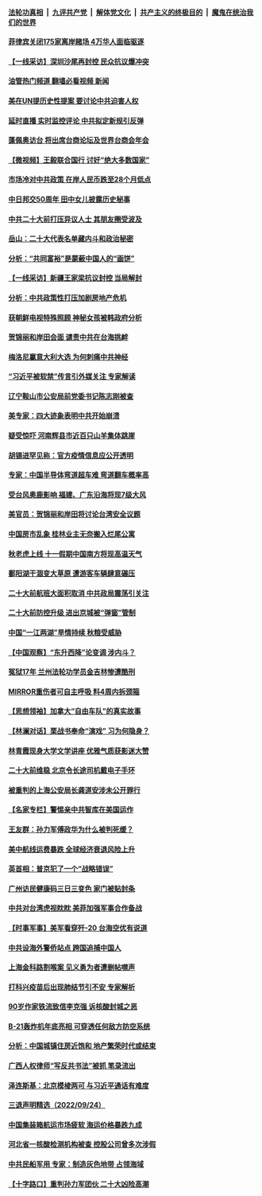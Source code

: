 ####  [法轮功真相](../../../../basic/blob/master/README.md?t=09270701) &nbsp;|&nbsp; [九评共产党](../../../../9ping.md/blob/master/README.md?t=09270701) &nbsp;|&nbsp; [解体党文化](../../../../jtdwh.md/blob/master/README.md?t=09270701)  &nbsp;|&nbsp; [共产主义的终极目的](../../../../gczydzjmd.md/blob/master/README.md?t=09270701) &nbsp;|&nbsp; [魔鬼在统治我们的世界](../../../../mgztzwmdsj.md/blob/master/README.md?t=09270701) 

#### [菲律宾关闭175家离岸赌场 4万华人面临驱逐](../pages/nsc413/n13833169.md?t=09270701) 

#### [【一线采访】深圳沙尾再封控 民众抗议爆冲突](../pages/nsc413/n13833087.md?t=09270701) 

#### [油管热门频道 翻墙必看视频 新闻](http://136.244.67.144:81/youtube.html?09270701)

#### [美在UN提历史性提案 要讨论中共迫害人权](../pages/nsc413/n13833221.md?t=09270701) 

#### [延时直播 实时监控评论 中共拟定新规引反弹](../pages/nsc413/n13833224.md?t=09270701) 

#### [蓬佩奥访台 将出席台商论坛及世界台商会年会](../pages/nsc413/n13833142.md?t=09270701) 

#### [【微视频】王毅联合国行 讨好“绝大多数国家”](../pages/nsc413/n13833075.md?t=09270701) 

#### [市场冷对中共政策 在岸人民币跌至28个月低点](../pages/nsc413/n13833170.md?t=09270701) 

#### [中日邦交50周年 田中女儿披露历史秘事](../pages/nsc413/n13833154.md?t=09270701) 

#### [中共二十大前打压异议人士 其朋友圈受波及](../pages/nsc413/n13833136.md?t=09270701) 

#### [岳山：二十大代表名单藏内斗和政治秘密](../pages/nsc413/n13833108.md?t=09270701) 

#### [分析：“共同富裕”是蒙蔽中国人的“画饼”](../pages/nsc413/n13832903.md?t=09270701) 

#### [【一线采访】新疆王家梁抗议封控 当局解封](../pages/nsc413/n13832937.md?t=09270701) 

#### [分析：中共政策性打压加剧房地产危机](../pages/nsc413/n13833137.md?t=09270701) 

#### [获朝鲜电视特殊照顾 神秘女孩被韩政府分析](../pages/nsc413/n13833076.md?t=09270701) 

#### [贺锦丽和岸田会面 谴责中共在台海挑衅](../pages/nsc413/n13833009.md?t=09270701) 

#### [梅洛尼赢意大利大选 为何刺痛中共神经](../pages/nsc413/n13833003.md?t=09270701) 

#### [“习近平被软禁”传言引外媒关注 专家解读](../pages/nsc413/n13832922.md?t=09270701) 

#### [辽宁鞍山市公安局前党委书记陈志刚被查](../pages/nsc413/n13832944.md?t=09270701) 

#### [美专家：四大迹象表明中共开始崩溃](../pages/nsc413/n13832549.md?t=09270701) 

#### [疑受惊吓 河南辉县市近百只山羊集体跳崖](../pages/nsc413/n13832908.md?t=09270701) 

#### [胡锡进罕见称：官方疫情信息应公开透明](../pages/nsc413/n13832896.md?t=09270701) 

#### [专家：中国半导体弯道超车难 弯道翻车概率高](../pages/nsc413/n13832884.md?t=09270701) 

#### [受台风奥鹿影响 福建、广东沿海将现7级大风](../pages/nsc413/n13832858.md?t=09270701) 

#### [美官员：贺锦丽和岸田将讨论台湾安全议题](../pages/nsc413/n13832844.md?t=09270701) 

#### [中国房市乱象 桂林业主无奈搬入烂尾公寓](../pages/nsc413/n13832847.md?t=09270701) 

#### [秋老虎上线 十一假期中国南方将现高温天气](../pages/nsc413/n13832749.md?t=09270701) 

#### [鄱阳湖干涸变大草原 遭游客车辆肆意碾压](../pages/nsc413/n13832774.md?t=09270701) 

#### [二十大前航班大面积取消 中共政局震荡引关注](../pages/nsc413/n13832753.md?t=09270701) 

#### [二十大前防控升级 进出京城被“弹窗”管制](../pages/nsc413/n13832665.md?t=09270701) 

#### [中国“一江两湖”旱情持续 秋粮受威胁](../pages/nsc413/n13832714.md?t=09270701) 


#### [【中国观察】“东升西降”论变调 涉内斗？](../pages/nsc413/n13832468.md?t=09270701) 

#### [冤狱17年 兰州法轮功学员金吉林惨遭酷刑](../pages/nsc413/n13832422.md?t=09270701) 

#### [MIRROR重伤者可自主呼吸 料4周内拆颈箍](../pages/nsc413/n13832562.md?t=09270701) 

#### [【思想领袖】加拿大“自由车队”的真实故事](../pages/nsc413/n13816427.md?t=09270701) 

#### [【林澜对话】栗战书奉命“演戏” 习为何隐身？](../pages/nsc413/n13832484.md?t=09270701) 

#### [林青霞现身大学文学讲座 优雅气质获影迷大赞](../pages/nsc413/n13832538.md?t=09270701) 

#### [二十大前维稳 北京令长途司机戴电子手环](../pages/nsc413/n13832464.md?t=09270701) 

#### [被重判的上海公安局长龚道安涉未公开罪行](../pages/nsc413/n13831922.md?t=09270701) 

#### [【名家专栏】警惕亲中共智库在美国运作](../pages/nsc413/n13832414.md?t=09270701) 

#### [王友群：孙力军傅政华为什么被判死缓？](../pages/nsc413/n13832108.md?t=09270701) 

#### [美中航线运费暴跌 全球经济衰退风险上升](../pages/nsc413/n13832474.md?t=09270701) 

#### [英首相：普京犯了一个“战略错误”](../pages/nsc413/n13832466.md?t=09270701) 

#### [广州访民健康码三日三变色 家门被贴封条](../pages/nsc413/n13832404.md?t=09270701) 

#### [中共对台湾虎视眈眈 美菲加强军事合作备战](../pages/nsc413/n13832254.md?t=09270701) 

#### [【时事军事】美军看穿歼-20 台海空优有说道](../pages/nsc413/n13832230.md?t=09270701) 

#### [中共设海外警侨站点 跨国追捕中国人](../pages/nsc413/n13831540.md?t=09270701) 

#### [上海金科路割喉案 见义勇为者遭删帖噤声](../pages/nsc413/n13832356.md?t=09270701) 

#### [打科兴疫苗后出现肺结节引不安 专家解析](../pages/nsc413/n13832328.md?t=09270701) 

#### [90岁作家铁流致信李克强 诉核酸封城之恶](../pages/nsc413/n13832290.md?t=09270701) 

#### [B-21轰炸机年底亮相 可穿透任何敌方防空系统](../pages/nsc413/n13830029.md?t=09270701) 

#### [分析：中国城镇住房近饱和 地产繁荣时代或结束](../pages/nsc413/n13832273.md?t=09270701) 


#### [广西人权律师“写反共书法”被抓 笔录流出](../pages/nsc413/n13832265.md?t=09270701) 

#### [泽连斯基：北京模棱两可 与习近平通话有难度](../pages/nsc413/n13832192.md?t=09270701) 

#### [三退声明精选（2022/09/24）](../pages/nsc413/n13832198.md?t=09270701) 

#### [中国集装箱航运市场疲软 海运价格暴跌九成](../pages/nsc413/n13832179.md?t=09270701) 

#### [河北省一核酸检测机构被查 控股公司曾多次涉假](../pages/nsc413/n13832156.md?t=09270701) 

#### [中共民船军用 专家：制造灰色地带 占领海域](../pages/nsc413/n13832114.md?t=09270701) 

#### [【十字路口】重判孙力军团伙 二十大凶险高潮](../pages/nsc413/n13832025.md?t=09270701) 

<img src='http://gfw-breaker.win/goodnews/indexes/nsc413.md' width='0px' height='0px'/>
